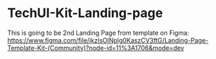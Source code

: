 # TechUI-Kit-Landing-page

This is going to be 2nd Landing Page from template on Figma: 
https://www.figma.com/file/jkzIsOlNplg0KaszCV3ftG/Landing-Page-Template-Kit-(Community)?node-id=11%3A1706&mode=dev
